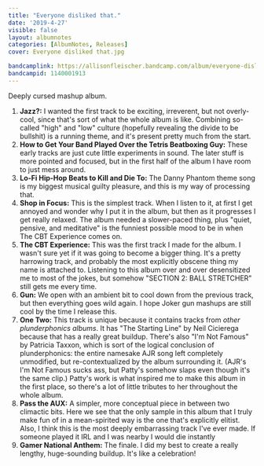 ```yaml
---
title: "Everyone disliked that."
date: '2019-4-27'
visible: false
layout: albumnotes
categories: [AlbumNotes, Releases]
cover: Everyone disliked that.jpg

bandcamplink: https://allisonfleischer.bandcamp.com/album/everyone-disliked-that
bandcampid: 1140001913
---
```

Deeply cursed mashup album.

1. **Jazz?:** I wanted the first track to be exciting, irreverent, but not overly-cool, since that's sort of what the whole album is like. Combining so-called "high" and "low" culture (hopefully revealing the divide to be bullshit) is a running theme, and it's present pretty much from the start.
2. **How to Get Your Band Played Over the Tetris Beatboxing Guy:** These early tracks are just cute little experiments in sound. The later stuff is more pointed and focused, but in the first half of the album I have room to just mess around.
3. **Lo-Fi Hip-Hop Beats to Kill and Die To:** The Danny Phantom theme song is my biggest musical guilty pleasure, and this is my way of processing that.
4. **Shop in Focus:** This is the simplest track. When I listen to it, at first I get annoyed and wonder why I put it in the album, but then as it progresses I get really relaxed. The album needed a slower-paced thing, plus "quiet, pensive, and meditative" is the funniest possible mood to be in when The CBT Experience comes on.
5. **The CBT Experience:** This was the first track I made for the album. I wasn't sure yet if it was going to become a bigger thing. It's a pretty harrowing track, and probably the most explicitly obscene thing my name is attached to. Listening to this album over and over desensitized me to most of the jokes, but somehow "SECTION 2: BALL STRETCHER" still gets me every time.
6. **Gun:** We open with an ambient bit to cool down from the previous track, but then everything goes wild again. I hope Joker gun mashups are still cool by the time I release this.
7. **One Two:** This track is unique because it contains tracks from *other plunderphonics albums*. It has "The Starting Line" by Neil Cicierega because that has a really great buildup. There's also "I'm Not Famous" by Patricia Taxxon, which is sort of the logical conclusion of plunderphonics: the entire namesake AJR song left completely unmodified, but re-contextualized by the album surrounding it. (AJR's I'm Not Famous sucks ass, but Patty's somehow slaps even though it's the same clip.) Patty's work is what inspired me to make this album in the first place, so there's a lot of little tributes to her throughout the whole album.
8. **Pass the AUX:** A simpler, more conceptual piece in between two climactic bits. Here we see that the only sample in this album that I truly make fun of in a mean-spirited way is the one that's explicitly elitist. Also, I think this is the most deeply embarrassing track I've ever made. If someone played it IRL and I was nearby I would die instantly
9. **Gamer National Anthem:** The finale. I did my best to create a really lengthy, huge-sounding buildup. It's like a celebration!
